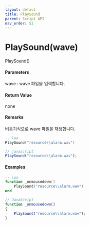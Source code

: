 ```yaml
---
layout: defaul
title: PlaySound
parent: Script API
nav_order: 52
---
```

# PlaySound\(wave\)

PlaySound\(\)

#### Parameters

wave : wave 파일을 입력합니다.

#### Return Value

none

#### Remarks

비동기식으로 wave 파일을 재생합니다.

```lua
-- lua
PlaySound("resource\\alarm.wav")
```

```js
// javascript
PlaySound("resource\\alarm.wav");
```

#### 

#### Examples

```lua
-- lua
function _onmousedown()
    PlaySound("resource\\alarm.wav")
end
```

```js
// JavaScript
function _onmousedown()
{    
    PlaySound("resource\\alarm.wav");
}
```



